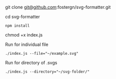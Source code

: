 git clone git@github.com:fostergn/svg-formatter.git

cd svg-formatter

```npm install```

chmod +x index.js

Run for individual file
```
./index.js --file="~/example.svg"
```

Run for directory of .svgs
```
./index.js --directory="~/svg-folder/"
```